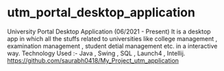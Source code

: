 # utm_portal_desktop_application
University Portal Desktop Application (06/2021 - Present) It is a desktop app in which all the stuffs related to universities like college management , examination management , student detial management etc. in a interactive way. Technology Used :- Java , Swing , SQL , Launch4 , Intellij. https://github.com/saurabh0418/My_Project_utm_application 
